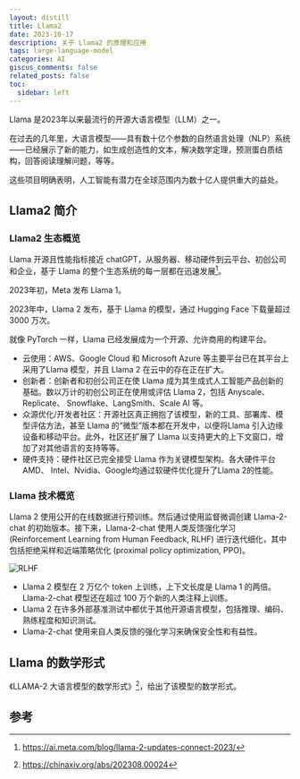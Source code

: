 ```yaml
---
layout: distill
title: Llama2
date: 2023-10-17
description: 关于 Llama2 的原理和应用
tags: large-language-model
categories: AI
giscus_comments: false
related_posts: false
toc:
  sidebar: left
---
```


Llama 是2023年以来最流行的开源大语言模型（LLM）之一。

在过去的几年里，大语言模型——具有数十亿个参数的自然语言处理（NLP）系统——已经展示了新的能力，如生成创造性的文本，解决数学定理，预测蛋白质结构，回答阅读理解问题，等等。

这些项目明确表明，人工智能有潜力在全球范围内为数十亿人提供重大的益处。

## Llama2 简介

### Llama2 生态概览

Llama 开源且性能指标接近 chatGPT，从服务器、移动硬件到云平台、初创公司和企业，基于 Llama 的整个生态系统的每一层都在迅速发展[^1]。

2023年初，Meta 发布 Llama 1。

2023年中，Llama 2 发布，基于 Llama 的模型，通过 Hugging Face 下载量超过 3000 万次。

就像 PyTorch 一样，Llama 已经发展成为一个开源、允许商用的构建平台。

- 云使用：AWS、Google Cloud 和 Microsoft Azure 等主要平台已在其平台上采用了Llama 模型，并且 Llama 2 在云中的存在正在扩大。
- 创新者：创新者和初创公司正在使 Llama 成为其生成式人工智能产品创新的基础。数以万计的初创公司正在使用或评估 Llama 2，包括 Anyscale、Replicate、
Snowflake、LangSmith、Scale AI 等。
- 众源优化/开发者社区：开源社区真正拥抱了该模型，新的工具、部署库、模型评估方法，甚至 Llama 的“微型”版本都在开发中，以便将Llama 引入边缘设备和移动平台。此外，社区还扩展了 Llama 以支持更大的上下文窗口，增加了对其他语言的支持等等。
- 硬件支持：硬件社区已完全接受 Llama 作为关键模型架构。各大硬件平台AMD、
Intel、Nvidia、Google均通过软硬件优化提升了Llama 2的性能。


### Llama 技术概览

Llama 2 使用公开的在线数据进行预训练。然后通过使用监督微调创建 Llama-2-chat 的初始版本。接下来，Llama-2-chat 使用人类反馈强化学习 (Reinforcement Learning from Human Feedback, RLHF) 进行迭代细化，其中包括拒绝采样和近端策略优化 (proximal policy optimization, PPO)。

![RLHF](https://scontent-sea1-1.xx.fbcdn.net/v/t39.8562-6/358632284_992608712083884_4541893832375347808_n.jpg?_nc_cat=107&ccb=1-7&_nc_sid=f537c7&_nc_ohc=r7X2R8R0xBMAX-h_KnK&_nc_ht=scontent-sea1-1.xx&oh=00_AfDlm86zzHOqFXbN0zZKl8V9E0KEbo8Lq3CGygu3m4ldOQ&oe=65347B95)

- Llama 2 模型在 2 万亿个 token 上训练，上下文长度是 Llama 1 的两倍。Llama-2-chat 模型还在超过 100 万个新的人类注释上训练。
- Llama 2 在许多外部基准测试中都优于其他开源语言模型，包括推理、编码、熟练程度和知识测试。
- Llama-2-chat 使用来自人类反馈的强化学习来确保安全性和有益性。

## Llama 的数学形式

《LLAMA-2 大语言模型的数学形式》[^3]，给出了该模型的数学形式。







## 参考
[^1]: https://ai.meta.com/blog/llama-2-updates-connect-2023/
[^2]: https://ai.meta.com/resources/models-and-libraries/llama/
[^3]: https://chinaxiv.org/abs/202308.00024
